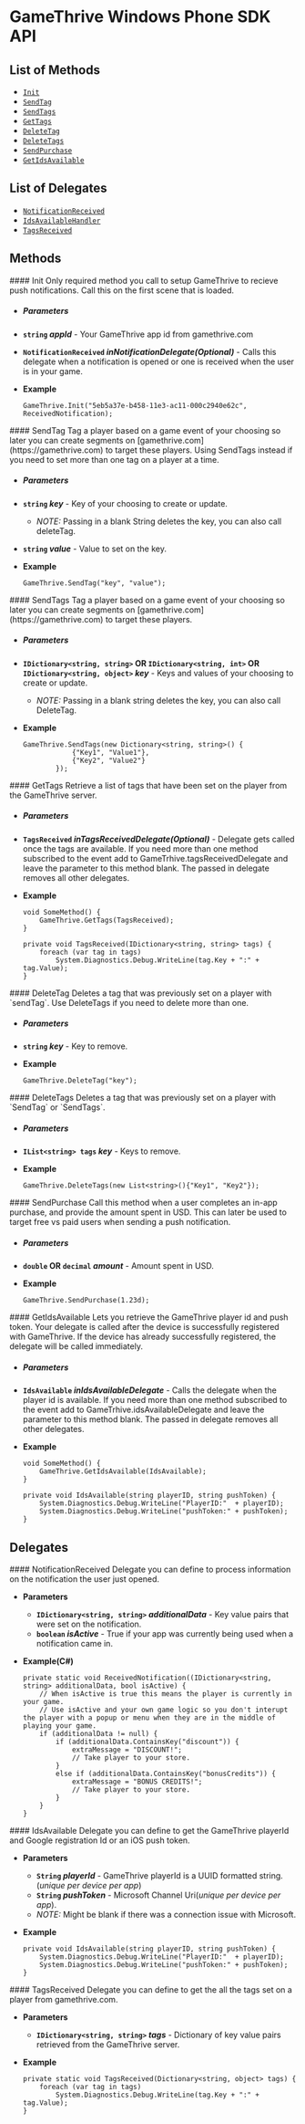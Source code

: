 # GameThrive Windows Phone SDK API


List of Methods
----------
- [`Init`](#Init)
- [`SendTag`](#sendTag)
- [`SendTags`](#sendTags)
- [`GetTags`](#getTags)
- [`DeleteTag`](#deleteTag)
- [`DeleteTags`](#deleteTags)
- [`SendPurchase`](#sendPurchase)
- [`GetIdsAvailable`](#idsAvailable)

List of Delegates
-----
- [`NotificationReceived`](#NotificationReceived)
- [`IdsAvailableHandler`](#IdsAvailableHandler)
- [`TagsReceived`](#TagsReceived)


## Methods
<a name="Init" />
#### Init
Only required method you call to setup GameThrive to recieve push notifications. Call this on the first scene that is loaded.

- ##### Parameters
 - __`string` _appId___ - Your GameThrive app id from gamethrive.com
 - __`NotificationReceived` _inNotificationDelegate(Optional)___ - Calls this delegate when a notification is opened or one is received when the user is in your game.

 
- __Example__

	````CSharp
	GameThrive.Init("5eb5a37e-b458-11e3-ac11-000c2940e62c", ReceivedNotification);
	````

<a name="sendTag" />
#### SendTag
Tag a player based on a game event of your choosing so later you can create segments on [gamethrive.com](https://gamethrive.com) to target these players. Using SendTags instead if you need to set more than one tag on a player at a time.

- ##### Parameters
 - __`string` _key___ - Key of your choosing to create or update.
   - _NOTE:_ Passing in a blank String deletes the key, you can also call deleteTag.
 - __`string` _value___ - Value to set on the key.

 
- __Example__

	````CSharp
	GameThrive.SendTag("key", "value");
	````
	
<a name="sendTags" />
#### SendTags
Tag a player based on a game event of your choosing so later you can create segments on [gamethrive.com](https://gamethrive.com) to target these players.

- ##### Parameters
 - __`IDictionary<string, string>` OR `IDictionary<string, int>` OR `IDictionary<string, object>`  _key___ - Keys and values of your choosing to create or update.
   - _NOTE:_ Passing in a blank string deletes the key, you can also call DeleteTag.

 
- __Example__

	````CSharp
	GameThrive.SendTags(new Dictionary<string, string>() {
                {"Key1", "Value1"},
                {"Key2", "Value2"}
            });
	````

<a name="getTags" />
#### GetTags
Retrieve a list of tags that have been set on the player from the GameThrive server.

- ##### Parameters
 - __`TagsReceived` _inTagsReceivedDelegate(Optional)___ - Delegate gets called once the tags are available. If you need more than one method subscribed to the event add to GameTrhive.tagsReceivedDelegate and leave the parameter to this method blank. The passed in delegate removes all other delegates.

 
- __Example__

	````CSharp
	void SomeMethod() {
		GameThrive.GetTags(TagsReceived);
	}

	private void TagsReceived(IDictionary<string, string> tags) {
		foreach (var tag in tags)
			System.Diagnostics.Debug.WriteLine(tag.Key + ":" + tag.Value);
	}
	````

<a name="deleteTag" />
#### DeleteTag
Deletes a tag that was previously set on a player with `sendTag`. Use DeleteTags if you need to delete more than one.

- ##### Parameters
 - __`string` _key___ - Key to remove.
   
 
- __Example__

	````CSharp
	GameThrive.DeleteTag("key");
	````

<a name="deleteTags" />
#### DeleteTags
Deletes a tag that was previously set on a player with `SendTag` or `SendTags`.

- ##### Parameters
 - __`IList<string> tags` _key___ - Keys to remove.
   
 
- __Example__

	````CSharp
	GameThrive.DeleteTags(new List<string>(){"Key1", "Key2"});
	````

<a name="sendPurchase" />
#### SendPurchase
Call this method when a user completes an in-app purchase, and provide the amount spent in USD. This can later be used to target free vs paid users when sending a push notification.

- ##### Parameters
 - __`double` OR `decimal` _amount___ - Amount spent in USD.
   
- __Example__

	````CSharp
	GameThrive.SendPurchase(1.23d);
	````



<a name="idsAvailable" />
#### GetIdsAvailable
Lets you retrieve the GameThrive player id and push token. Your delegate is called after the device is successfully registered with GameThrive. If the device has already successfully registered, the delegate will be called immediately.

- ##### Parameters
 - __`IdsAvailable`  _inIdsAvailableDelegate___ -  Calls the delegate when the player id is available. If you need more than one method subscribed to the event add to GameTrhive.idsAvailableDelegate and leave the parameter to this method blank. The passed in delegate removes all other delegates.

- __Example__

	````CSharp
	void SomeMethod() {
		GameThrive.GetIdsAvailable(IdsAvailable);
	}

	private void IdsAvailable(string playerID, string pushToken) {
		System.Diagnostics.Debug.WriteLine("PlayerID:"  + playerID);
		System.Diagnostics.Debug.WriteLine("pushToken:" + pushToken);
	}
	````

## Delegates

<a name="NotificationReceived" />
#### NotificationReceived
Delegate you can define to process information on the notification the user just opened.

- __Parameters__
     - __`IDictionary<string, string>` _additionalData___ - Key value pairs that were set on the notification.
     - __`boolean` _isActive___ - True if your app was currently being used when a notification came in.
   
 
- __Example(C#)__

	````CSharp
	private static void ReceivedNotification((IDictionary<string, string> additionalData, bool isActive) {
		// When isActive is true this means the player is currently in your game.
		// Use isActive and your own game logic so you don't interupt the player with a popup or menu when they are in the middle of playing your game.
		if (additionalData != null) {
			if (additionalData.ContainsKey("discount")) {
				extraMessage = "DISCOUNT!";
				// Take player to your store.
			}
			else if (additionalData.ContainsKey("bonusCredits")) {
				extraMessage = "BONUS CREDITS!";
				// Take player to your store.
			}
		}
	}
	````

<a name="IdsAvailable" />
#### IdsAvailable
Delegate you can define to get the GameThrive playerId and Google registration Id or an iOS push token.

   - __Parameters__
     - __`String` _playerId___ - GameThrive playerId is a UUID formatted string.(_unique per device per app_)
     - __`String` _pushToken___ - Microsoft Channel Uri(_unique per device per app_).
      - _NOTE:_ Might be blank if there was a connection issue with Microsoft.
 
- __Example__

	````CSharp
	private void IdsAvailable(string playerID, string pushToken) {
		System.Diagnostics.Debug.WriteLine("PlayerID:"  + playerID);
		System.Diagnostics.Debug.WriteLine("pushToken:" + pushToken);
	}
	````

<a name="TagsReceived" />
#### TagsReceived
Delegate you can define to get the all the tags set on a player from gamethrive.com.

   - __Parameters__
     - __`IDictionary<string, string>` _tags___ - Dictionary of key value pairs retrieved from the GameThrive server.
   
 
- __Example__

	````CSharp
	private static void TagsReceived(Dictionary<string, object> tags) {
		foreach (var tag in tags)
			System.Diagnostics.Debug.WriteLine(tag.Key + ":" + tag.Value);
	}
	````
